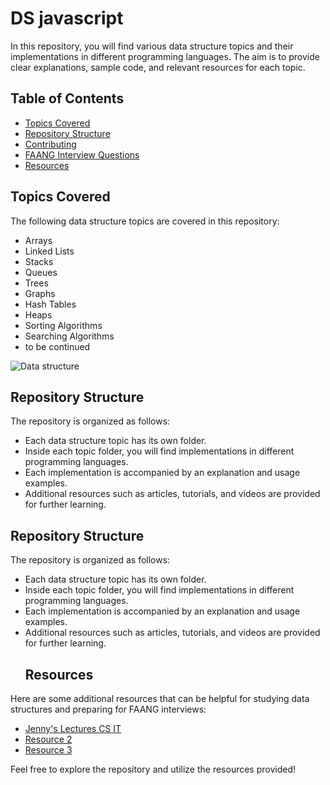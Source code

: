 # DS javascript
In this repository, you will find various data structure topics and their implementations in different programming languages. The aim is to provide clear explanations, sample code, and relevant resources for each topic.
## Table of Contents
- [Topics Covered](#topics-covered)
- [Repository Structure](#repository-structure)
- [Contributing](#contributing)
- [FAANG Interview Questions](#faang-interview-questions)
- [Resources](#resources)
## Topics Covered
The following data structure topics are covered in this repository:
- Arrays
- Linked Lists
- Stacks
- Queues
- Trees
- Graphs
- Hash Tables
- Heaps
- Sorting Algorithms
- Searching Algorithms
- to be continued

![Data structure](https://github.com/khan56c/DS/assets/136918973/2f8ebecf-4258-4087-929a-2d26d91a2eeb)
## Repository Structure
The repository is organized as follows:
- Each data structure topic has its own folder.
- Inside each topic folder, you will find implementations in different programming languages.
- Each implementation is accompanied by an explanation and usage examples.
- Additional resources such as articles, tutorials, and videos are provided for further learning.
## Repository Structure
The repository is organized as follows:
- Each data structure topic has its own folder.
- Inside each topic folder, you will find implementations in different programming languages.
- Each implementation is accompanied by an explanation and usage examples.
- Additional resources such as articles, tutorials, and videos are provided for further learning.
  ## Resources
Here are some additional resources that can be helpful for studying data structures and preparing for FAANG interviews:
- [Jenny's Lectures CS IT](https://www.youtube.com/playlist?list=PLdo5W4Nhv31bbKJzrsKfMpo_grxuLl8LU)
- [Resource 2](link2)
- [Resource 3](link3)

Feel free to explore the repository and utilize the resources provided!
